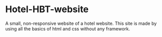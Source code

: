 # Hotel-HBT-website
A small, non-responsive website of a hotel website. 
This site is made by using all the basics of html and css without any framework.
